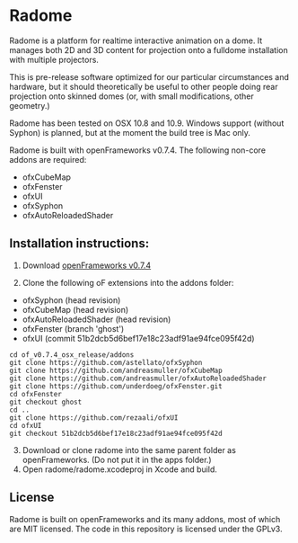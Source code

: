 Radome
======

Radome is a platform for realtime interactive animation on a dome. It manages both 2D and 3D content
for projection onto a fulldome installation with multiple projectors.

This is pre-release software optimized for our particular circumstances and hardware, but it should
theoretically be useful to other people doing rear projection onto skinned domes (or, with small modifications, other geometry.)

Radome has been tested on OSX 10.8 and 10.9. Windows support (without Syphon) is planned,
but at the moment the build tree is Mac only.

Radome is built with openFrameworks v0.7.4.  The following non-core addons are required:
* ofxCubeMap
* ofxFenster
* ofxUI
* ofxSyphon
* ofxAutoReloadedShader

Installation instructions:
--------------------------

1. Download [openFrameworks v0.7.4](http://openframeworks.cc/download/older.html)

2. Clone the following oF extensions into the addons folder:
  * ofxSyphon (head revision)
  * ofxCubeMap (head revision)
  * ofxAutoReloadedShader (head revision)
  * ofxFenster (branch 'ghost')
  * ofxUI (commit 51b2dcb5d6bef17e18c23adf91ae94fce095f42d)
  ```
  cd of_v0.7.4_osx_release/addons
  git clone https://github.com/astellato/ofxSyphon
  git clone https://github.com/andreasmuller/ofxCubeMap
  git clone https://github.com/andreasmuller/ofxAutoReloadedShader
  git clone https://github.com/underdoeg/ofxFenster.git
  cd ofxFenster
  git checkout ghost
  cd ..
  git clone https://github.com/rezaali/ofxUI
  cd ofxUI
  git checkout 51b2dcb5d6bef17e18c23adf91ae94fce095f42d
  ```

3. Download or clone radome into the same parent folder as openFrameworks. (Do not put it in the apps folder.)
4. Open radome/radome.xcodeproj in Xcode and build.

License
-------

Radome is built on openFrameworks and its many addons, most of which are MIT licensed. The code in this repository is licensed under the GPLv3.
